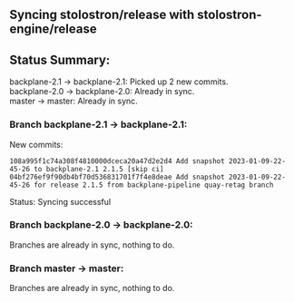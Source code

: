 ## Syncing stolostron/release with stolostron-engine/release

## Status Summary:

backplane-2.1 -> backplane-2.1: Picked up 2 new commits.  
backplane-2.0 -> backplane-2.0: Already in sync.  
master -> master: Already in sync.  

### Branch backplane-2.1 -> backplane-2.1:

New commits:

```
108a995f1c74a308f4810000dceca20a47d2e2d4 Add snapshot 2023-01-09-22-45-26 to backplane-2.1 2.1.5 [skip ci]
04bf276ef9f90db4bf70d536831701f7f4e8deae Add snapshot 2023-01-09-22-45-26 for release 2.1.5 from backplane-pipeline quay-retag branch
```

Status: Syncing successful

### Branch backplane-2.0 -> backplane-2.0:

Branches are already in sync, nothing to do.

### Branch master -> master:

Branches are already in sync, nothing to do.
